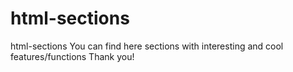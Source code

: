 # html-sections
html-sections
You can find here sections with interesting and cool features/functions
Thank you!
